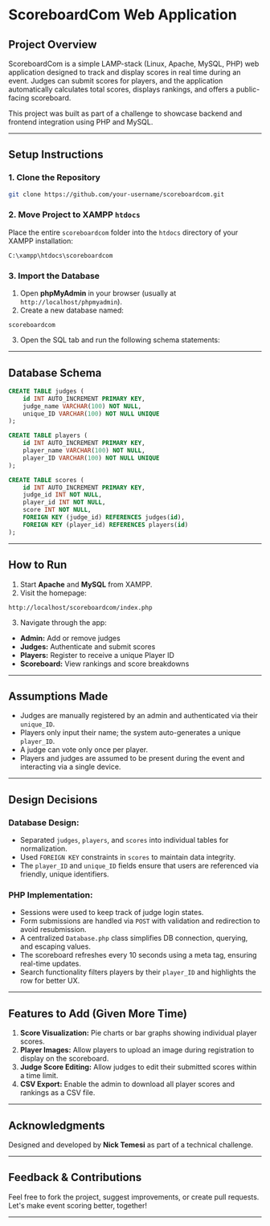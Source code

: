 # ScoreboardCom Web Application

## Project Overview

ScoreboardCom is a simple LAMP-stack (Linux, Apache, MySQL, PHP) web application designed to track and display scores in real time during an event. Judges can submit scores for players, and the application automatically calculates total scores, displays rankings, and offers a public-facing scoreboard.

This project was built as part of a challenge to showcase backend and frontend integration using PHP and MySQL.

---

##  Setup Instructions

### 1. Clone the Repository

```bash
git clone https://github.com/your-username/scoreboardcom.git
```

### 2. Move Project to XAMPP `htdocs`

Place the entire `scoreboardcom` folder into the `htdocs` directory of your XAMPP installation:

```
C:\xampp\htdocs\scoreboardcom
```

### 3. Import the Database

1. Open **phpMyAdmin** in your browser (usually at `http://localhost/phpmyadmin`).
2. Create a new database named:

```
scoreboardcom
```

3. Open the SQL tab and run the following schema statements:

---

##  Database Schema

```sql
CREATE TABLE judges (
    id INT AUTO_INCREMENT PRIMARY KEY,
    judge_name VARCHAR(100) NOT NULL,
    unique_ID VARCHAR(100) NOT NULL UNIQUE
);

CREATE TABLE players (
    id INT AUTO_INCREMENT PRIMARY KEY,
    player_name VARCHAR(100) NOT NULL,
    player_ID VARCHAR(100) NOT NULL UNIQUE
);

CREATE TABLE scores (
    id INT AUTO_INCREMENT PRIMARY KEY,
    judge_id INT NOT NULL,
    player_id INT NOT NULL,
    score INT NOT NULL,
    FOREIGN KEY (judge_id) REFERENCES judges(id),
    FOREIGN KEY (player_id) REFERENCES players(id)
);
```

---

## How to Run

1. Start **Apache** and **MySQL** from XAMPP.
2. Visit the homepage:

```
http://localhost/scoreboardcom/index.php
```

3. Navigate through the app:

* **Admin:** Add or remove judges
* **Judges:** Authenticate and submit scores
* **Players:** Register to receive a unique Player ID
* **Scoreboard:** View rankings and score breakdowns

---

## Assumptions Made

* Judges are manually registered by an admin and authenticated via their `unique_ID`.
* Players only input their name; the system auto-generates a unique `player_ID`.
* A judge can vote only once per player.
* Players and judges are assumed to be present during the event and interacting via a single device.

---

## Design Decisions

### Database Design:

* Separated `judges`, `players`, and `scores` into individual tables for normalization.
* Used `FOREIGN KEY` constraints in `scores` to maintain data integrity.
* The `player_ID` and `unique_ID` fields ensure that users are referenced via friendly, unique identifiers.

### PHP Implementation:

* Sessions were used to keep track of judge login states.
* Form submissions are handled via `POST` with validation and redirection to avoid resubmission.
* A centralized `Database.php` class simplifies DB connection, querying, and escaping values.
* The scoreboard refreshes every 10 seconds using a meta tag, ensuring real-time updates.
* Search functionality filters players by their `player_ID` and highlights the row for better UX.

---

## Features to Add (Given More Time)

1. **Score Visualization:** Pie charts or bar graphs showing individual player scores.
2. **Player Images:** Allow players to upload an image during registration to display on the scoreboard.
3. **Judge Score Editing:** Allow judges to edit their submitted scores within a time limit.
4. **CSV Export:** Enable the admin to download all player scores and rankings as a CSV file.

---

## Acknowledgments

Designed and developed by **Nick Temesi** as part of a technical challenge.

---

## Feedback & Contributions

Feel free to fork the project, suggest improvements, or create pull requests. Let's make event scoring better, together!

---
